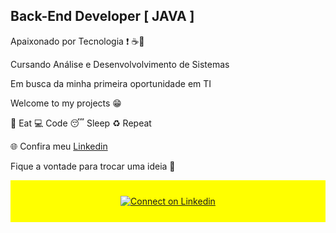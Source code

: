 ## Back-End Developer [ JAVA ]

Apaixonado por Tecnologia :heavy_exclamation_mark: ☕:blue_heart:

Cursando Análise e Desenvolvolvimento de Sistemas

Em busca da minha primeira oportunidade em TI

Welcome to my projects 😁

🍕 Eat 💻 Code :sleeping: Sleep ♻️ Repeat

:globe_with_meridians: Confira meu [Linkedin](https://www.linkedin.com/in/gustavohm/)


Fique a vontade para trocar uma ideia 💬



<div align="center" style="background:#FFFF00; padding: 25px 0;">
     <a href="https://www.linkedin.com/in/gustavohm/">
        <img src="https://raw.githubusercontent.com/Iwi4a/iwi4a/master/assets/linkedin.svg" alt="Connect on Linkedin">
    </a>
</div>

